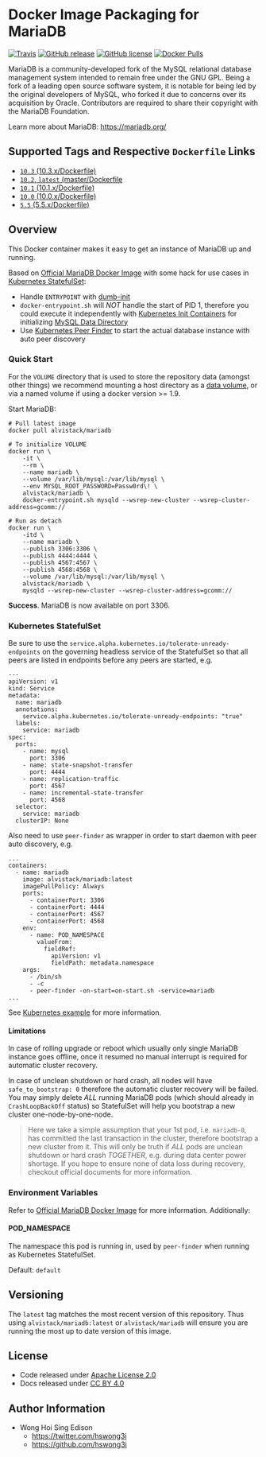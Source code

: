 Docker Image Packaging for MariaDB
==================================

[![Travis](https://img.shields.io/travis/alvistack/docker-mariadb.svg)](https://travis-ci.org/alvistack/docker-mariadb)
[![GitHub release](https://img.shields.io/github/release/alvistack/docker-mariadb.svg)](https://github.com/alvistack/docker-mariadb/releases)
[![GitHub license](https://img.shields.io/github/license/alvistack/docker-mariadb.svg)](https://github.com/alvistack/docker-mariadb/blob/master/LICENSE)
[![Docker Pulls](https://img.shields.io/docker/pulls/alvistack/mariadb.svg)](https://hub.docker.com/r/alvistack/mariadb/)

MariaDB is a community-developed fork of the MySQL relational database management system intended to remain free under the GNU GPL. Being a fork of a leading open source software system, it is notable for being led by the original developers of MySQL, who forked it due to concerns over its acquisition by Oracle. Contributors are required to share their copyright with the MariaDB Foundation.

Learn more about MariaDB: <https://mariadb.org/>

Supported Tags and Respective `Dockerfile` Links
----------------------------------------------

-   [`10.3` (10.3.x/Dockerfile)](https://github.com/alvistack/docker-mariadb/blob/10.3.x/Dockerfile)
-   [`10.2`, `latest` (master/Dockerfile](https://github.com/alvistack/docker-mariadb/blob/master/Dockerfile)
-   [`10.1` (10.1.x/Dockerfile)](https://github.com/alvistack/docker-mariadb/blob/10.1.x/Dockerfile)
-   [`10.0` (10.0.x/Dockerfile)](https://github.com/alvistack/docker-mariadb/blob/10.0.x/Dockerfile)
-   [`5.5` (5.5.x/Dockerfile)](https://github.com/alvistack/docker-mariadb/blob/5.5.x/Dockerfile)

Overview
--------

This Docker container makes it easy to get an instance of MariaDB up and running.

Based on [Official MariaDB Docker Image](https://hub.docker.com/_/mariadb/) with some hack for use cases in [Kubernetes StatefulSet](https://kubernetes.io/docs/concepts/workloads/controllers/statefulset/):

-   Handle `ENTRYPOINT` with [dumb-init](https://github.com/Yelp/dumb-init)
-   `docker-entrypoint.sh` will *NOT* handle the start of PID 1, therefore you could execute it independently with [Kubernetes Init Containers](https://kubernetes.io/docs/concepts/workloads/pods/init-containers/) for initializing [MySQL Data Directory](https://dev.mysql.com/doc/refman/5.7/en/data-directory.html)
-   Use [Kubernetes Peer Finder](https://github.com/kubernetes/contrib/tree/master/peer-finder) to start the actual database instance with auto peer discovery

### Quick Start

For the `VOLUME` directory that is used to store the repository data (amongst other things) we recommend mounting a host directory as a [data volume](https://docs.docker.com/engine/tutorials/dockervolumes/#/data-volumes), or via a named volume if using a docker version &gt;= 1.9.

Start MariaDB:

    # Pull latest image
    docker pull alvistack/mariadb

    # To initialize VOLUME
    docker run \
        -it \
        --rm \
        --name mariadb \
        --volume /var/lib/mysql:/var/lib/mysql \
        --env MYSQL_ROOT_PASSWORD=Passw0rd\! \
        alvistack/mariadb \
        docker-entrypoint.sh mysqld --wsrep-new-cluster --wsrep-cluster-address=gcomm://

    # Run as detach
    docker run \
        -itd \
        --name mariadb \
        --publish 3306:3306 \
        --publish 4444:4444 \
        --publish 4567:4567 \
        --publish 4568:4568 \
        --volume /var/lib/mysql:/var/lib/mysql \
        alvistack/mariadb \
        mysqld --wsrep-new-cluster --wsrep-cluster-address=gcomm://

**Success**. MariaDB is now available on port 3306.

### Kubernetes StatefulSet

Be sure to use the `service.alpha.kubernetes.io/tolerate-unready-endpoints` on the governing headless service of the StatefulSet so that all peers are listed in endpoints before any peers are started, e.g.

	---
	apiVersion: v1
	kind: Service
	metadata:
	  name: mariadb
	  annotations:
		service.alpha.kubernetes.io/tolerate-unready-endpoints: "true"
	  labels:
		service: mariadb
	spec:
	  ports:
		- name: mysql
		  port: 3306
		- name: state-snapshot-transfer
		  port: 4444
		- name: replication-traffic
		  port: 4567
		- name: incremental-state-transfer
		  port: 4568
	  selector:
		service: mariadb
	  clusterIP: None

Also need to use `peer-finder` as wrapper in order to start daemon with peer auto discovery, e.g.

    ...
    containers:
      - name: mariadb
        image: alvistack/mariadb:latest
        imagePullPolicy: Always
        ports:
          - containerPort: 3306
          - containerPort: 4444
          - containerPort: 4567
          - containerPort: 4568
        env:
          - name: POD_NAMESPACE
            valueFrom:
              fieldRef:
                apiVersion: v1
                fieldPath: metadata.namespace
        args:
          - /bin/sh
          - -c
          - peer-finder -on-start=on-start.sh -service=mariadb
    ...

See [Kubernetes example](/kubernetes) for more information.

#### Limitations

In case of rolling upgrade or reboot which usually only single MariaDB instance goes offline, once it resumed no manual interrupt is required for automatic cluster recovery.

In case of unclean shutdown or hard crash, all nodes will have `safe_to_bootstrap: 0` therefore the automatic cluster recovery will be failed. You may simply delete *ALL* running MariaDB pods (which should already in `CrashLoopBackOff` status) so StatefulSet will help you bootstrap a new cluster one-node-by-one-node.

> Here we take a simple assumption that your 1st pod, i.e. `mariadb-0`, has committed the last transaction in the cluster, therefore bootstrap a new cluster from it. This will only be truth if *ALL* pods are unclean shutdown or hard crash *TOGETHER*, e.g. during data center power shortage. If you hope to ensure none of data loss during recovery, checkout official documents for more information.

### Environment Variables

Refer to [Official MariaDB Docker Image](https://hub.docker.com/_/mariadb/) for more information. Additionally:

#### POD\_NAMESPACE

The namespace this pod is running in, used by `peer-finder` when running as Kubernetes StatefulSet.

Default: `default`

Versioning
----------

The `latest` tag matches the most recent version of this repository. Thus using `alvistack/mariadb:latest` or `alvistack/mariadb` will ensure you are running the most up to date version of this image.

License
-------

-   Code released under [Apache License 2.0](LICENSE)
-   Docs released under [CC BY 4.0](http://creativecommons.org/licenses/by/4.0/)

Author Information
------------------

-   Wong Hoi Sing Edison
    -   <https://twitter.com/hswong3i>
    -   <https://github.com/hswong3i>

